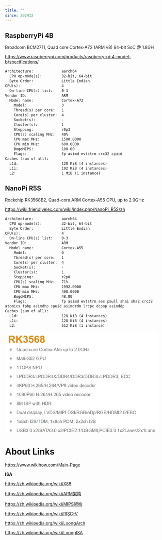 ```yaml
---
title: ''
since: 202412
---
```



## RaspberryPi 4B

Broadcom BCM2711, Quad core Cortex-A72 (ARM v8) 64-bit SoC @ 1.8GH

<https://www.raspberrypi.com/products/raspberry-pi-4-model-b/specifications/>
```
Architecture:             aarch64
  CPU op-mode(s):         32-bit, 64-bit
  Byte Order:             Little Endian
CPU(s):                   4
  On-line CPU(s) list:    0-3
Vendor ID:                ARM
  Model name:             Cortex-A72
    Model:                3
    Thread(s) per core:   1
    Core(s) per cluster:  4
    Socket(s):            -
    Cluster(s):           1
    Stepping:             r0p3
    CPU(s) scaling MHz:   40%
    CPU max MHz:          1500.0000
    CPU min MHz:          600.0000
    BogoMIPS:             108.00
    Flags:                fp asimd evtstrm crc32 cpuid
Caches (sum of all):      
  L1d:                    128 KiB (4 instances)
  L1i:                    192 KiB (4 instances)
  L2:                     1 MiB (1 instance)
```

## NanoPi R5S

Rockchip RK3568B2, Quad-core ARM Cortex-A55 CPU, up to 2.0GHz

<https://wiki.friendlyelec.com/wiki/index.php/NanoPi_R5S/zh>
```
Architecture:             aarch64
  CPU op-mode(s):         32-bit, 64-bit
  Byte Order:             Little Endian
CPU(s):                   4
  On-line CPU(s) list:    0-3
Vendor ID:                ARM
  Model name:             Cortex-A55
    Model:                0
    Thread(s) per core:   1
    Core(s) per cluster:  4
    Socket(s):            -
    Cluster(s):           1
    Stepping:             r2p0
    CPU(s) scaling MHz:   71%
    CPU max MHz:          1992.0000
    CPU min MHz:          408.0000
    BogoMIPS:             48.00
    Flags:                fp asimd evtstrm aes pmull sha1 sha2 crc32 atomics fphp asimdhp cpuid asimdrdm lrcpc dcpop asimddp
Caches (sum of all):      
  L1d:                    128 KiB (4 instances)
  L1i:                    128 KiB (4 instances)
  L2:                     512 KiB (1 instance)
```

![RK3658](./img/rk3568.jpeg)


# About Links

<https://www.wikihow.com/Main-Page>

__ISA__

<https://zh.wikipedia.org/wiki/X86>

<https://zh.wikipedia.org/wiki/ARM架构>

<https://zh.wikipedia.org/wiki/MIPS架构>

<https://zh.wikipedia.org/wiki/RISC-V>

<https://zh.wikipedia.org/wiki/LoongArch>

<https://zh.wikipedia.org/wiki/LoongISA>